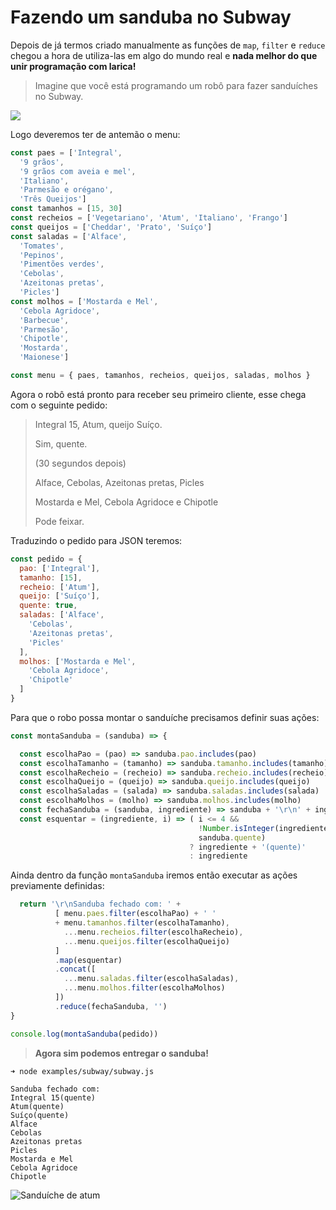 # Fazendo um sanduba no Subway

Depois de já termos criado manualmente as funções de `map`, `filter` e `reduce` chegou a hora de utiliza-las em algo do mundo real e **nada melhor do que unir programação com larica!**

> Imagine que você está programando um robô para fazer sanduíches no Subway.

![](https://raw.githubusercontent.com/Webschool-io/workshop-js-funcional-free/master/assets/images/robo.jpg)

Logo deveremos ter de antemão o menu:

```js
const paes = ['Integral', 
  '9 grãos', 
  '9 grãos com aveia e mel',
  'Italiano', 
  'Parmesão e orégano', 
  'Três Queijos']
const tamanhos = [15, 30]
const recheios = ['Vegetariano', 'Atum', 'Italiano', 'Frango']
const queijos = ['Cheddar', 'Prato', 'Suíço']  
const saladas = ['Alface', 
  'Tomates', 
  'Pepinos', 
  'Pimentões verdes', 
  'Cebolas',
  'Azeitonas pretas',
  'Picles']
const molhos = ['Mostarda e Mel',
  'Cebola Agridoce',
  'Barbecue',
  'Parmesão',
  'Chipotle',
  'Mostarda',
  'Maionese']

const menu = { paes, tamanhos, recheios, queijos, saladas, molhos }
```

Agora o robô está pronto para receber seu primeiro cliente, esse chega com o seguinte pedido:

> Integral 15, Atum, queijo Suíço.
> 
> Sim, quente.
> 
> (30 segundos depois)
> 
> Alface, Cebolas, Azeitonas pretas, Picles
> 
> Mostarda e Mel, Cebola Agridoce e Chipotle
> 
> Pode feixar.

Traduzindo o pedido para JSON teremos:

```js
const pedido = {   
  pao: ['Integral'],
  tamanho: [15],
  recheio: ['Atum'],
  queijo: ['Suíço'],
  quente: true,    
  saladas: ['Alface', 
    'Cebolas',
    'Azeitonas pretas',
    'Picles'
  ],
  molhos: ['Mostarda e Mel',
    'Cebola Agridoce',
    'Chipotle'
  ] 
}
```

Para que o robo possa montar o sanduíche precisamos definir suas ações:

```js
const montaSanduba = (sanduba) => {

  const escolhaPao = (pao) => sanduba.pao.includes(pao)
  const escolhaTamanho = (tamanho) => sanduba.tamanho.includes(tamanho)
  const escolhaRecheio = (recheio) => sanduba.recheio.includes(recheio)
  const escolhaQueijo = (queijo) => sanduba.queijo.includes(queijo)
  const escolhaSaladas = (salada) => sanduba.saladas.includes(salada)
  const escolhaMolhos = (molho) => sanduba.molhos.includes(molho)
  const fechaSanduba = (sanduba, ingrediente) => sanduba + '\r\n' + ingrediente 
  const esquentar = (ingrediente, i) => ( i <= 4 && 
                                          !Number.isInteger(ingrediente) &&
                                          sanduba.quente)
                                        ? ingrediente + '(quente)'
                                        : ingrediente

```

Ainda dentro da função `montaSanduba` iremos então executar as ações previamente definidas:

```js
  return '\r\nSanduba fechado com: ' + 
          [ menu.paes.filter(escolhaPao) + ' ' 
          + menu.tamanhos.filter(escolhaTamanho),
            ...menu.recheios.filter(escolhaRecheio),
            ...menu.queijos.filter(escolhaQueijo)
          ]
          .map(esquentar)
          .concat([ 
            ...menu.saladas.filter(escolhaSaladas),
            ...menu.molhos.filter(escolhaMolhos)
          ])
          .reduce(fechaSanduba, '')
}

console.log(montaSanduba(pedido)) 
```

> **Agora sim podemos entregar o sanduba!**

```
➜ node examples/subway/subway.js

Sanduba fechado com: 
Integral 15(quente)
Atum(quente)
Suíço(quente)
Alface
Cebolas
Azeitonas pretas
Picles
Mostarda e Mel
Cebola Agridoce
Chipotle

```

![Sanduíche de atum](https://raw.githubusercontent.com/Webschool-io/workshop-js-funcional-free/master/assets/images/sanduba.png)